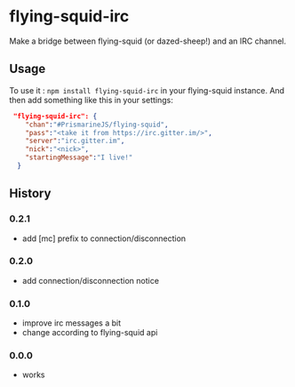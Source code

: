 # flying-squid-irc

Make a bridge between flying-squid (or dazed-sheep!) and an IRC channel.

## Usage

To use it : `npm install flying-squid-irc` in your flying-squid instance.
And then add something like this in your settings:
```json
 "flying-squid-irc": {
    "chan":"#PrismarineJS/flying-squid",
    "pass":"<take it from https://irc.gitter.im/>",
    "server":"irc.gitter.im",
    "nick":"<nick>",
    "startingMessage":"I live!"
  }
```

## History 

### 0.2.1
* add [mc] prefix to connection/disconnection

### 0.2.0
* add connection/disconnection notice

### 0.1.0
* improve irc messages a bit
* change according to flying-squid api

### 0.0.0

* works
